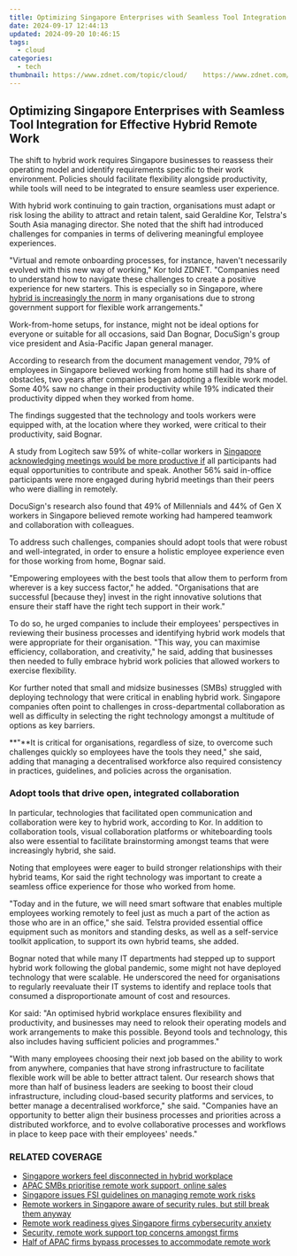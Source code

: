 ```yaml
---
title: Optimizing Singapore Enterprises with Seamless Tool Integration for Effective Hybrid Remote Work
date: 2024-09-17 12:44:13
updated: 2024-09-20 10:46:15
tags:
  - cloud
categories:
  - tech
thumbnail: https://www.zdnet.com/topic/cloud/    https://www.zdnet.com/a/img/resize/1e29aa2dfd059d40bc5e7e3b85da520662ca617e/2014/08/18/b1fd209e-26c1-11e4-8c7f-00505685119a/people.jpg?width=170&height=96&fit=crop&auto=webp
---
```


## Optimizing Singapore Enterprises with Seamless Tool Integration for Effective Hybrid Remote Work

The shift to hybrid work requires Singapore businesses to reassess their operating model and identify requirements specific to their work environment. Policies should facilitate flexibility alongside productivity, while tools will need to be integrated to ensure seamless user experience. 

With hybrid work continuing to gain traction, organisations must adapt or risk losing the ability to attract and retain talent, said Geraldine Kor, Telstra's South Asia managing director. She noted that the shift had introduced challenges for companies in terms of delivering meaningful employee experiences. 

"Virtual and remote onboarding processes, for instance, haven't necessarily evolved with this new way of working," Kor told ZDNET. "Companies need to understand how to navigate these challenges to create a positive experience for new starters. This is especially so in Singapore, where [hybrid is increasingly the norm](https://www.zdnet.com/article/apac-smbs-prioritise-remote-work-support-online-sale/) in many organisations due to strong government support for flexible work arrangements."

Work-from-home setups, for instance, might not be ideal options for everyone or suitable for all occasions, said Dan Bognar, DocuSign's group vice president and Asia-Pacific Japan general manager. 

According to research from the document management vendor, 79% of employees in Singapore believed working from home still had its share of obstacles, two years after companies began adopting a flexible work model. Some 40% saw no change in their productivity while 19% indicated their productivity dipped when they worked from home. 

The findings suggested that the technology and tools workers were equipped with, at the location where they worked, were critical to their productivity, said Bognar. 

A study from Logitech saw 59% of white-collar workers in [Singapore acknowledging meetings would be more productive if](https://www.zdnet.com/home-and-office/networking/singapore-workers-feel-disconnected-in-hybrid-workplace/) all participants had equal opportunities to contribute and speak. Another 56% said in-office participants were more engaged during hybrid meetings than their peers who were dialling in remotely. 

DocuSign's research also found that 49% of Millennials and 44% of Gen X workers in Singapore believed remote working had hampered teamwork and collaboration with colleagues. 

To address such challenges, companies should adopt tools that were robust and well-integrated, in order to ensure a holistic employee experience even for those working from home, Bognar said. 

"Empowering employees with the best tools that allow them to perform from wherever is a key success factor," he added. "Organisations that are successful \[because they\] invest in the right innovative solutions that ensure their staff have the right tech support in their work."

To do so, he urged companies to include their employees' perspectives in reviewing their business processes and identifying hybrid work models that were appropriate for their organisation. "This way, you can maximise efficiency, collaboration, and creativity," he said, adding that businesses then needed to fully embrace hybrid work policies that allowed workers to exercise flexibility.

Kor further noted that small and midsize businesses (SMBs) struggled with deploying technology that were critical in enabling hybrid work. Singapore companies often point to challenges in cross-departmental collaboration as well as difficulty in selecting the right technology amongst a multitude of options as key barriers. 

**"**It is critical for organisations, regardless of size, to overcome such challenges quickly so employees have the tools they need," she said, adding that managing a decentralised workforce also required consistency in practices, guidelines, and policies across the organisation. 

### Adopt tools that drive open, integrated collaboration

In particular, technologies that facilitated open communication and collaboration were key to hybrid work, according to Kor. In addition to collaboration tools, visual collaboration platforms or whiteboarding tools also were essential to facilitate brainstorming amongst teams that were increasingly hybrid, she said.

Noting that employees were eager to build stronger relationships with their hybrid teams, Kor said the right technology was important to create a seamless office experience for those who worked from home. 

"Today and in the future, we will need smart software that enables multiple employees working remotely to feel just as much a part of the action as those who are in an office," she said. Telstra provided essential office equipment such as monitors and standing desks, as well as a self-service toolkit application, to support its own hybrid teams, she added. 

Bognar noted that while many IT departments had stepped up to support hybrid work following the global pandemic, some might not have deployed technology that were scalable. He underscored the need for organisations to regularly reevaluate their IT systems to identify and replace tools that consumed a disproportionate amount of cost and resources. 

Kor said: "An optimised hybrid workplace ensures flexibility and productivity, and businesses may need to relook their operating models and work arrangements to make this possible. Beyond tools and technology, this also includes having sufficient policies and programmes."

"With many employees choosing their next job based on the ability to work from anywhere, companies that have strong infrastructure to facilitate flexible work will be able to better attract talent. Our research shows that more than half of business leaders are seeking to boost their cloud infrastructure, including cloud-based security platforms and services, to better manage a decentralised workforce," she said. "Companies have an opportunity to better align their business processes and priorities across a distributed workforce, and to evolve collaborative processes and workflows in place to keep pace with their employees' needs."

### RELATED COVERAGE

* [Singapore workers feel disconnected in hybrid workplace](https://www.zdnet.com/home-and-office/networking/singapore-workers-feel-disconnected-in-hybrid-workplace/)
* [APAC SMBs prioritise remote work support, online sales](https://www.zdnet.com/article/apac-smbs-prioritise-remote-work-support-online-sale/)
* [Singapore issues FSI guidelines on managing remote work risks](https://www.zdnet.com/article/singapore-issues-fsi-guidelines-on-managing-remote-work-risks/)
* [Remote workers in Singapore aware of security rules, but still break them anyway](https://www.zdnet.com/article/remote-workers-in-singapore-aware-of-security-rules-but-still-break-them-anyway/)
* [Remote work readiness gives Singapore firms cybersecurity anxiety](https://www.zdnet.com/article/remote-work-readiness-gives-singapore-firms-cybersecurity-anxiety/)
* [Security, remote work support top concerns amongst firms](https://www.zdnet.com/article/security-remote-work-support-top-concerns-amongst-firms/)
* [Half of APAC firms bypass processes to accommodate remote work](https://www.zdnet.com/article/half-of-apac-firms-waver-on-processes-to-accommodate-remote-work/)

<ins class="adsbygoogle"
     style="display:block"
     data-ad-format="autorelaxed"
     data-ad-client="ca-pub-7571918770474297"
     data-ad-slot="1223367746"></ins>



<ins class="adsbygoogle"
     style="display:block"
     data-ad-client="ca-pub-7571918770474297"
     data-ad-slot="8358498916"
     data-ad-format="auto"
     data-full-width-responsive="true"></ins>
